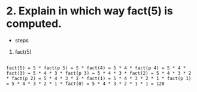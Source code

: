 # 2. Explain in which way fact(5) is computed.

- steps

1. fact(5)

```cafeobj

fact(5) = 5 * fact(p 5) = 5 * fact(4) = 5 * 4 * fact(p 4) = 5 * 4 * fact(3) = 5 * 4 * 3 * fact(p 3) = 5 * 4 * 3 * fact(2) = 5 * 4 * 3 * 2 * fact(p 2) = 5 * 4 * 3 * 2 * fact(1) = 5 * 4 * 3 * 2 * 1 * fact(p 1) = 5 * 4 * 3 * 2 * 1 * fact(0) = 5 * 4 * 3 * 2 * 1 * 1 = 120

```
